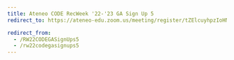 ```yaml
---
title: Ateneo CODE RecWeek '22-'23 GA Sign Up 5
redirect_to: https://ateneo-edu.zoom.us/meeting/register/tZElcuyhpzIoHNyy71N8O-_78G0AksN-pPrf

redirect_from: 
  - /RW22CODEGASignUps5
  - /rw22codegasignups5
---
```


